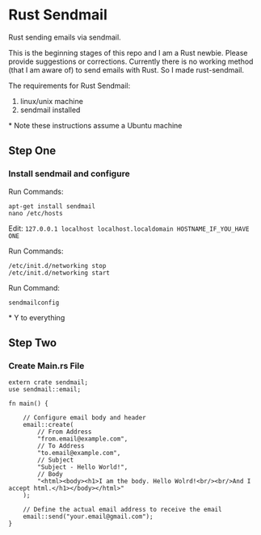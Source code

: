 <h1>Rust Sendmail</h1>

Rust sending emails via sendmail.

This is the beginning stages of this repo and I am a Rust newbie. Please provide suggestions or corrections. Currently there is no working method (that I am aware of) to send emails with Rust. So I made rust-sendmail.


The requirements for Rust Sendmail:
<ol>
  <li>linux/unix machine</li>
  <li>sendmail installed</li>
</ol>


\* Note these instructions assume a Ubuntu machine


<h2>Step One</h2>
<h3>Install sendmail and configure</h3>

Run Commands:
```
apt-get install sendmail
nano /etc/hosts
```

Edit: ```127.0.0.1 localhost localhost.localdomain HOSTNAME_IF_YOU_HAVE ONE```


Run Commands:
```
/etc/init.d/networking stop
/etc/init.d/networking start
```

Run Command:
```
sendmailconfig
```
\* Y to everything


<h2>Step Two</h2>
<h3>Create Main.rs File</h3>

```
extern crate sendmail;
use sendmail::email;

fn main() {

    // Configure email body and header
    email::create(
        // From Address
        "from.email@example.com",
        // To Address
        "to.email@example.com",
        // Subject
        "Subject - Hello World!",
        // Body
        "<html><body><h1>I am the body. Hello Wolrd!<br/><br/>And I accept html.</h1></body></html>"
    );

    // Define the actual email address to receive the email
    email::send("your.email@gmail.com");
}
```
